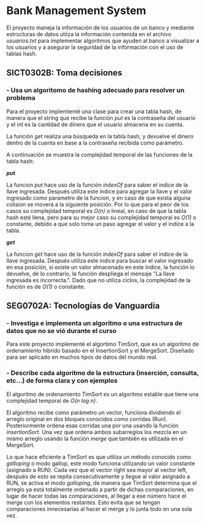 # Bank Management System

El proyecto maneja la información de los usuarios de un banco y mediante estructuras de datos utiiza la información contenida en el archivo *usuarios.txt* para implementar algoritmos que ayuden al banco a visualizar a los usuarios y a asegurar la seguridad de la información con el uso de tablas hash.

## SICT0302B: Toma decisiones

### - Usa un algoritomo de hashing adecuado para resolver un problema

Para el proyecto implemtenté una clase para crear una tabla hash, de manera que el string que recibe la función *put* es la contraseña del usuario y el int es la cantidad de dinero que el usuario almacena en su cuenta. 

La función *get* realiza una búsqueda en la tabla hash, y devuelve el dinero dentro de la cuenta en base a la contraseña recibida como parámetro.

A continuación se muestra la complejidad temporal de las funciones de la tabla hash:

***put***

La funcion *put* hace uso de la función *indexOf* para saber el indice de la llave ingresada. Después utiliza este indice para agregar la llave y el valor ingresado como parametro de la funcion, y en caso de que exista alguna colision se moverá a la siguiente posición. Por lo que para el peor de los casos su complejidad temporal es *O(n)* o lineal, en caso de que la tabla hash esté llena, pero para su mejor caso su complejidad temporal es *O(1)* o constante, debido a que solo toma un paso agregar el valor y el indice a la tabla.

***get***

La funcion *get* hace uso de la función *indexOf* para saber el indice de la llave ingresada. Después utiliza este indice para buscar el valor ingresado en esa posición, si existe un valor almacenado en este índice, la función lo devuelve, de lo contrario, la función despliega el mensaje "La llave ingresada es incorrecta.". Dado que no utiliza ciclos, la complejidad de la función es de *O(1)* o constante.

## SEG0702A: Tecnologías de Vanguardia

### - Investiga e implementa un algoritmo o una estructura de datos que no se vió durante el curso

Para este proyecto implementé el algortimo TimSort, que es un algoritmo de ordenamiento hibrido basado en el InsertionSort y el MergeSort. Diseñado para ser aplicado en muchos tipos de datos del mundo real.

### - Describe cada algoritmo de la estructura (inserción, consulta, etc...) de forma clara y con ejemplos

El algoritmo de ordenamiento TimSort es un algoritmo estable que tiene una complejidad temporal de *O(n log n)*.

El algoritmo recibe como parámetro un vector, funciona dividiendo el arreglo original en dos bloques conocidos como corridas (Run). Posteriormente ordena esas corridas una por una usando la función *insertionSort*. Una vez que ordena ambos subarreglos los mezcla en un mismo arreglo usando la función *merge* que también es utilizada en el MergeSort.

Lo que hace eficiente a TimSort es que utiliza un método conocido como *galloping* o modo gallop, este modo funciona utilizando un valor constante (asignado a RUN). Cada vez que el vector right sea mayor al vector left, después de esto se repita consecutivamente y llegue al valor asignado a RUN, se activa el modo *galloping*, de manera que TimSort determina que el arreglo ya está totalmente ordenado a partir de dichas comparaciones, en lugar de hacer todas las comparaciones, al llegar a ese número hace el merge con los elementos restantes. Esto evita que se tengan comparaciones innecesarias al hacer el merge y lo junta todo en una sola vez.

